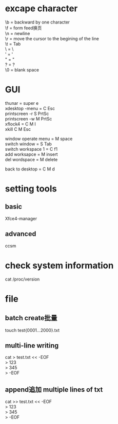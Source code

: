 # excape character
\b = backward by one character  
\f = form feed换页  
\n = newline  
\r = move the cursor to the begining of the line  
\t = Tab  
\\ = \  
\' = '  
\" = "  
\? = ?  
\0 = blank space  
# GUI
thunar = super e  
xdesktop -menu = C Esc  
printscreen -r S PrtSc  
printscreen -w M PrtSc  
xflock4 = C M l  
xkill C M Esc  
  
window operate menu = M space  
switch window = S Tab  
switch workspace 1 = C f1  
add worksapce = M insert  
del wordspace = M delete  
  
back to desktop = C M d  
# setting tools
## basic
Xfce4-manager  
## advanced
ccsm  
# check system information
cat /proc/version  
# file
## batch create批量
touch test{0001...2000}.txt  
## multi-line writing
cat > test.txt << -EOF  
\> 123  
\> 345  
\> -EOF  
## append追加 multiple lines of txt
cat >> test.txt << -EOF  
\> 123  
\> 345  
\> -EOF  
